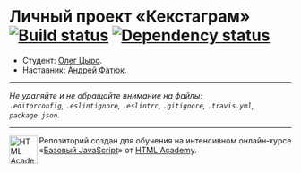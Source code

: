 # Личный проект «Кекстаграм» [![Build status][travis-image]][travis-url] [![Dependency status][dependency-image]][dependency-url]

* Студент: [Олег Цыро](https://up.htmlacademy.ru/javascript/4/user/150948).
* Наставник: [Андрей Фатюк](https://up.htmlacademy.ru/javascript/4/user/109897).

---

_Не удаляйте и не обращайте внимание на файлы:_<br>
_`.editorconfig`, `.eslintignore`, `.eslintrc`, `.gitignore`, `.travis.yml`, `package.json`._

---

<a href="https://htmlacademy.ru/intensive/javascript"><img align="left" width="50" height="50" title="HTML Academy" src="https://up.htmlacademy.ru/static/img/intensive/javascript/logo-for-github.svg"></a>

Репозиторий создан для обучения на интенсивном онлайн‑курсе «[Базовый JavaScript](https://htmlacademy.ru/intensive/javascript)» от [HTML Academy](https://htmlacademy.ru).

[travis-image]: https://travis-ci.org/htmlacademy-javascript/150948-kekstagram.svg?branch=master
[travis-url]: https://travis-ci.org/htmlacademy-javascript/150948-kekstagram
[dependency-image]: https://david-dm.org/htmlacademy-javascript/150948-kekstagram.svg?style=flat-square
[dependency-url]: https://david-dm.org/htmlacademy-javascript/150948-kekstagram

